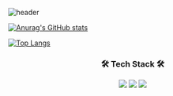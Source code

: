 ![header](https://capsule-render.vercel.app/api?type=rounded&color=87FA72&height=100&section=header&text=🍎🍀🌷🌿박준영의%20사이버%20텃밭🌺🌱🌾🌳&fontSize=48&fontColor=FBFCFC&animation=fadeIn)
<br>

[![Anurag's GitHub stats](https://github-readme-stats.vercel.app/api?username=farmJun)](https://github.com/anuraghazra/github-readme-stats)


[![Top Langs](https://github-readme-stats.vercel.app/api/top-langs/?username=farmJun&layout=default)](https://github.com/anuraghazra/github-readme-stats)
<br>
<h3 align="center"><b> 🛠 Tech Stack 🛠</b></h3>
<p align="center">

  <img src="https://img.shields.io/badge/Java-007396?style=for-the-badge&logo=java&logoColor=white"/> 
   <img src="https://img.shields.io/badge/c++-00599C?style=for-the-badge&logo=c%2B%2B&logoColor=white"/>   
  <img src="https://img.shields.io/badge/JavaScript-F7DF1E?style=for-the-badge&logo=JavaSript&logoColor=white"/> 
</p>
